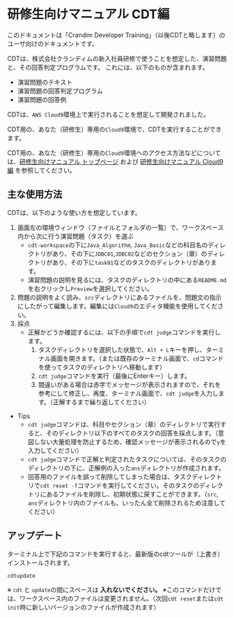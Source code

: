 # 研修生向けマニュアル CDT編

このドキュメントは「Crandim Developer Training」（以後CDTと略します）のユーザ向けのドキュメントです。

CDTは、株式会社クランディムの新入社員研修で使うことを想定した、演習問題と、その回答判定プログラムです。
これには、以下のものが含まれます。
- 演習問題のテキスト
- 演習問題の回答判定プログラム
- 演習問題の回答例

CDTは、`AWS Cloud9`環境上で実行されることを想定して開発されました。

CDT用の、あなた（研修生）専用の`Cloud9`環境で、CDTを実行することができます。

CDT用の、あなた（研修生）専用の`Cloud9`環境へのアクセス方法などについては、[研修生向けマニュアル トップページ](./../) および [研修生向けマニュアル Cloud9編](./../cloud9/) を参照してください。

## 主な使用方法

CDTは、以下のような使い方を想定しています。

1. 画面左の環境ウィンドウ（ファイルとフォルダの一覧）で、ワークスペース内から次に行う演習問題（タスク）を選ぶ
   * `cdt-workspace`の下に`Java_Algorithm`, `Java_Basic`などの科目名のディレクトリがあり、その下に`JDBC01`,`JDBC02`などのセクション（章）のディレクトリがあり、その下に`task01`などのタスクのディレクトリがあります。
   * 演習問題の説明を見るには、タスクのディレクトリの中にある`README.md`を右クリックし`Preview`を選択してください。
2. 問題の説明をよく読み、`src`ディレクトリにあるファイルを、問題文の指示にしたがって編集します。編集には`Cloud9`のエディタ機能を使用してください。
3. 採点 
   * 正解かどうか確認するには、以下の手順で`cdt judge`コマンドを実行します。
     1. タスクディレクトリを選択した状態で、`Alt + L`キーを押し、ターミナル画面を開きます。（または既存のターミナル画面で、`cd`コマンドを使ってタスクのディレクトリへ移動します）
     2. `cdt judge`コマンドを実行（最後にEnterキー）します。 
     3. 間違いがある場合は赤字でメッセージが表示されますので、それを参考にして修正し、再度、ターミナル画面で、`cdt judge`を入力します。（正解するまで繰り返してください）

* Tips
  * `cdt judge`コマンドは、科目やセクション（章）のディレクトリで実行すると、そのディレクトリ以下のすべてのタスクの回答を採点します。（意図しない大量処理を防止するため、確認メッセージが表示されるので`y`を入力してください）
  * `cdt judge`コマンドで正解と判定されたタスクについては、そのタスクのディレクトリの下に、正解例の入った`ans`ディレクトリが作成されます。
  * 回答用のファイルを誤って削除してしまった場合は、タスクディレクトリで`cdt reset -f`コマンドを実行してください。そのタスクのディレクトリにあるファイルを削除し、初期状態に戻すことができます。（`src`, `ans`ディレクトリ内のファイルも、いったん全て削除されるため注意してください）


## アップデート

ターミナル上で下記のコマンドを実行すると、最新版のcdtツールが（上書き）インストールされます。

```bash
cdtupdate
```
※ `cdt` と `update`の間にスペースは **入れないでください。**
※このコマンドだけでは、ワークスペース内のファイルは変更されません。（次回`cdt reset`または`cdt init`時に新しいバージョンのファイルが作成されます）
